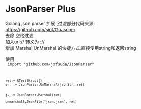 # JsonParser Plus
 Golang json parser 扩展 ,过滤部分代码来源: https://github.com/sipt/GoJsoner       
 去除 空格过滤   
 加入url:// 转义为 :\/\/   
 增加 Marshal UnMarshal 的快捷方式,直接使用string和返回string   
 
 
 
 
 
 
 使用   
 <code>  import "github.com/jxfsuda/JsonParser"   
   
    ret:= &TestStruct{}   
    err := JsonParser.UnMarshal(jsonStr, ret)   


    j,_:= JsonParser.Marshal(ret)

    UnmarshalByJsonFile("json.json", ret)
 </code> 
